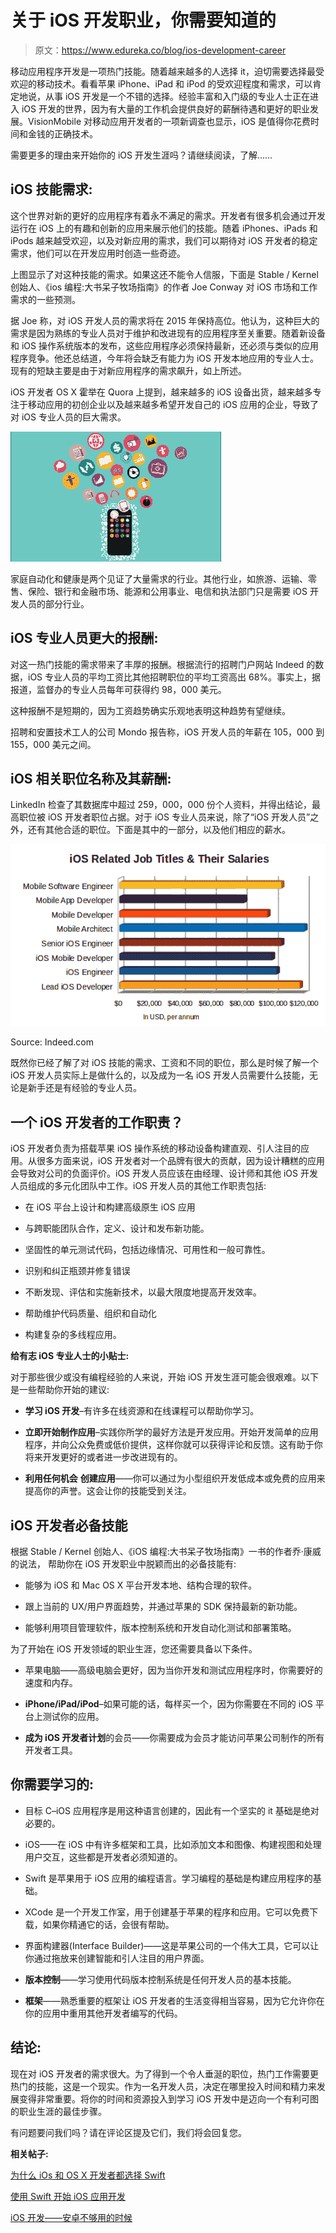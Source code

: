 # 关于 iOS 开发职业，你需要知道的

> 原文：<https://www.edureka.co/blog/ios-development-career>

移动应用程序开发是一项热门技能。随着越来越多的人选择 it，迫切需要选择最受欢迎的移动技术。看看苹果 iPhone、iPad 和 iPod 的受欢迎程度和需求，可以肯定地说，从事 iOS 开发是一个不错的选择。经验丰富和入门级的专业人士正在进入 iOS 开发的世界，因为有大量的工作机会提供良好的薪酬待遇和更好的职业发展。VisionMobile 对移动应用开发者的一项新调查也显示，iOS 是值得你花费时间和金钱的正确技术。

需要更多的理由来开始你的 iOS 开发生涯吗？请继续阅读，了解……

## **iOS 技能需求:**

这个世界对新的更好的应用程序有着永不满足的需求。开发者有很多机会通过开发运行在 iOS 上的有趣和创新的应用来展示他们的技能。随着 iPhones、iPads 和 iPods 越来越受欢迎，以及对新应用的需求，我们可以期待对 iOS 开发者的稳定需求，他们可以在开发应用时创造一些奇迹。

上图显示了对这种技能的需求。如果这还不能令人信服，下面是 Stable / Kernel 创始人、《ios 编程:大书呆子牧场指南》的作者 Joe Conway 对 iOS 市场和工作需求的一些预测。

据 Joe 称，对 iOS 开发人员的需求将在 2015 年保持高位。他认为，这种巨大的需求是因为熟练的专业人员对于维护和改进现有的应用程序至关重要。随着新设备和 iOS 操作系统版本的发布，这些应用程序必须保持最新，还必须与类似的应用程序竞争。他还总结道，今年将会缺乏有能力为 iOS 开发本地应用的专业人士。现有的短缺主要是由于对新应用程序的需求飙升，如上所述。

iOS 开发者 OS X 霍举在 Quora 上提到，越来越多的 iOS 设备出货，越来越多专注于移动应用的初创企业以及越来越多希望开发自己的 iOS 应用的企业，导致了对 iOS 专业人员的巨大需求。

[![blog-ios2 (1)](img/513d813a55475d522f36c3303354fea5.png)](https://www.edureka.co/blog/wp-content/uploads/2015/09/blog-ios2-1.png)

家庭自动化和健康是两个见证了大量需求的行业。其他行业，如旅游、运输、零售、保险、银行和金融市场、能源和公用事业、电信和执法部门只是需要 iOS 开发人员的部分行业。

## **iOS 专业人员更大的报酬:**

对这一热门技能的需求带来了丰厚的报酬。根据流行的招聘门户网站 Indeed 的数据，iOS 专业人员的平均工资比其他招聘职位的平均工资高出 68%。事实上，据报道，监督办的专业人员每年可获得约 98，000 美元。

这种报酬不是短期的，因为工资趋势确实乐观地表明这种趋势有望继续。

招聘和安置技术工人的公司 Mondo 报告称，iOS 开发人员的年薪在 105，000 到 155，000 美元之间。

## **iOS 相关职位名称及其薪酬:**

LinkedIn 检查了其数据库中超过 259，000，000 份个人资料，并得出结论，最高职位被 iOS 开发者职位占据。对于 iOS 专业人员来说，除了“iOS 开发人员”之外，还有其他合适的职位。下面是其中的一部分，以及他们相应的薪水。

[![iOS Job Titles & Salaries](img/397a612a7e55d44310e7a6b1b55da6c0.png "iOS Job Titles & Salaries")](https://www.edureka.co/blog/wp-content/uploads/2015/09/ios-jobtitles-salaries.png.png)

Source: Indeed.com



既然你已经了解了对 iOS 技能的需求、工资和不同的职位，那么是时候了解一个 iOS 开发人员实际上是做什么的，以及成为一名 iOS 开发人员需要什么技能，无论是新手还是有经验的专业人员。

## **一个 iOS 开发者的工作职责？**

iOS 开发者负责为搭载苹果 iOS 操作系统的移动设备构建直观、引人注目的应用。从很多方面来说，iOS 开发者对一个品牌有很大的贡献，因为设计糟糕的应用会导致对公司的负面评价。iOS 开发人员应该在由经理、设计师和其他 iOS 开发人员组成的多元化团队中工作。iOS 开发人员的其他工作职责包括:

*   在 iOS 平台上设计和构建高级原生 iOS 应用

*   与跨职能团队合作，定义、设计和发布新功能。

*   坚固性的单元测试代码，包括边缘情况、可用性和一般可靠性。

*   识别和纠正瓶颈并修复错误

*   不断发现、评估和实施新技术，以最大限度地提高开发效率。

*   帮助维护代码质量、组织和自动化

*   构建复杂的多线程应用。

**给有志 iOS 专业人士的小贴士:**

对于那些很少或没有编程经验的人来说，开始 iOS 开发生涯可能会很艰难。以下是一些帮助你开始的建议:

*   **学习 iOS 开发**–有许多在线资源和在线课程可以帮助你学习。

*   **立即开始制作应用**–实践你所学的最好方法是开发应用。开始开发简单的应用程序，并向公众免费或低价提供，这样你就可以获得评论和反馈。这有助于你将来开发更好的或者进一步改进现有的。

*   **利用任何机会** **创建应用**——你可以通过为小型组织开发低成本或免费的应用来提高你的声誉。这会让你的技能受到关注。

## **iOS 开发者必备技能**

根据 Stable / Kernel 创始人、《iOS 编程:大书呆子牧场指南》一书的作者乔·康威的说法， 帮助你在 iOS 开发职业中脱颖而出的必备技能有:

*   能够为 iOS 和 Mac OS X 平台开发本地、结构合理的软件。

*   跟上当前的 UX/用户界面趋势，并通过苹果的 SDK 保持最新的新功能。

*   能够利用项目管理软件，版本控制系统和开发自动化测试和部署策略。

为了开始在 iOS 开发领域的职业生涯，您还需要具备以下条件。

*   苹果电脑——高级电脑会更好，因为当你开发和测试应用程序时，你需要好的速度和内存。

*   **iPhone/iPad/iPod**–如果可能的话，每样买一个，因为你需要在不同的 iOS 平台上测试你的应用。

*   **成为 iOS 开发者计划**的会员——你需要成为会员才能访问苹果公司制作的所有开发者工具。

## **你需要学习的:**

*   目标 C–iOS 应用程序是用这种语言创建的，因此有一个坚实的 it 基础是绝对必要的。

*   iOS——在 iOS 中有许多框架和工具，比如添加文本和图像、构建视图和处理用户交互，这些都是开发者必须知道的。

*   Swift 是苹果用于 iOS 应用的编程语言。学习编程的基础是构建应用程序的基础。

*   XCode 是一个开发工作室，用于创建基于苹果的程序和应用。它可以免费下载，如果你精通它的话，会很有帮助。

*   界面构建器(Interface Builder)——这是苹果公司的一个伟大工具，它可以让你通过拖放来创建智能和引人注目的用户界面。

*   **版本控制**——学习使用代码版本控制系统是任何开发人员的基本技能。

*   **框架**——熟悉重要的框架让 iOS 开发者的生活变得相当容易，因为它允许你在你的应用中重用其他开发者编写的代码。

## **结论:**

现在对 iOS 开发者的需求很大。为了得到一个令人垂涎的职位，热门工作需要更热门的技能，这是一个现实。作为一名开发人员，决定在哪里投入时间和精力来发展变得非常重要。将你的时间和资源投入到学习 iOS 开发中是迈向一个有利可图的职业生涯的最佳步骤。

有问题要问我们吗？请在评论区提及它们，我们将会回复您。

**相关帖子:**

[为什么 iOs 和 OS X 开发者都选择 Swift](https://www.edureka.co/blog/why-ios-iox-developers-are-choosing-swift)

[使用 Swift 开始 iOS 应用开发](https://www.edureka.co/ios-development)

[iOS 开发——安卓不够用的时候](https://www.edureka.co/blog/videos/ios-development-when-android-is-not-enough/ "iOS Development-When Android is not enough")